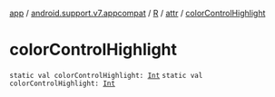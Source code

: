 [app](../../../index.md) / [android.support.v7.appcompat](../../index.md) / [R](../index.md) / [attr](index.md) / [colorControlHighlight](.)

# colorControlHighlight

`static val colorControlHighlight: `[`Int`](https://kotlinlang.org/api/latest/jvm/stdlib/kotlin/-int/index.html)
`static val colorControlHighlight: `[`Int`](https://kotlinlang.org/api/latest/jvm/stdlib/kotlin/-int/index.html)